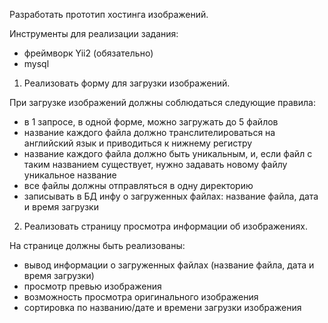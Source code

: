 Разработать прототип хостинга изображений.

Инструменты для реализации задания:
- фреймворк Yii2 (обязательно)
- mysql

1. Реализовать форму для загрузки изображений.

При загрузке изображений должны соблюдаться следующие правила:
- в 1 запросе, в одной форме, можно загружать до 5 файлов
- название каждого файла должно транслителироваться на английский язык и приводиться к нижнему регистру
- название каждого файла должно быть уникальным, и, если файл с таким названием существует, нужно задавать новому файлу уникальное название
- все файлы должны отправляться в одну директорию
- записывать в БД инфу о загруженных файлах: название файла, дата и время загрузки

2. Реализовать страницу просмотра информации об изображениях.

На странице должны быть реализованы:
- вывод информации о загруженных файлах (название файла, дата и время загрузки)
- просмотр превью изображения
- возможность просмотра оригинального изображения
- сортировка по названию/дате и времени загрузки изображения